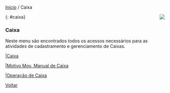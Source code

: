 [Início](index.md) / Caixa

<a href="http://docs.continentenuvem.com.br/dicas.html#dicas"><img align="right" src="http://docs.continentenuvem.com.br/images/dicas.png"></a>





{: #caixa}

### Caixa

Neste menu são encontrados todos os acessos necessários para as atividades de cadastramento e gerenciamento de Caixas.

|[Caixa](caixa_caixa.md)

|[Motivo Mov. Manual de Caixa](caixa_motivo_movimentacao_manual_caixa.md)

|[Operação de Caixa](caixa_operacao_caixa.md)



[Voltar](index.md)

